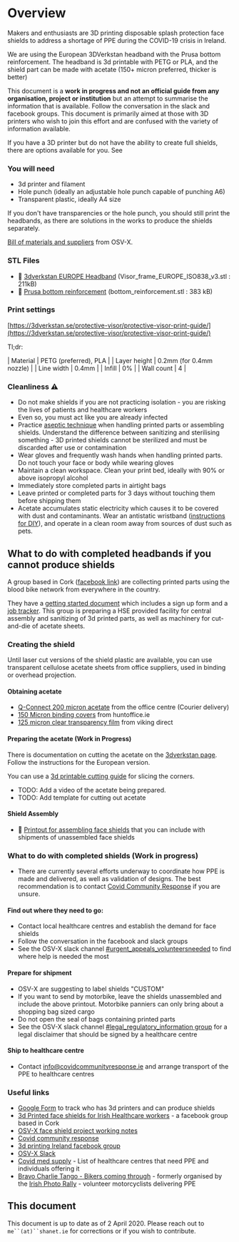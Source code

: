 # Overview

Makers and enthusiasts are 3D printing disposable splash protection face shields to address a shortage of PPE during the COVID-19 crisis in Ireland.

We are using the European 3DVerkstan headband with the Prusa bottom reinforcement. The headband is 3d printable with PETG or PLA, and the shield part can be made with acetate (150+ micron preferred, thicker is better)

This document is a **work in progress and not an official guide from any organisation, project or institution** but an attempt to summarise the information that is available. Follow the conversation in the slack and facebook groups. This document is primarily aimed at those with 3D printers who wish to join this effort and are confused with the variety of information available.

If you have a 3D printer but do not have the ability to create full shields, there are options available for you. See 

### You will need

- 3d printer and filament
- Hole punch (ideally an adjustable hole punch capable of punching A6)
- Transparent plastic, ideally A4 size

If you don't have transparencies or the hole punch, you should still print the headbands, as there are solutions in the works to produce the shields separately.

[Bill of materials and suppliers](https://docs.google.com/spreadsheets/d/1P82SjNFjnlUv9jMCV1lQ58hv1xy0e82Laxkcx2OgL20/edit#gid=0) from OSV-X.

### STL Files

- 💾 [3dverkstan EUROPE Headband](/stl/Visor_frame_EUROPE_ISO838_v3.stl) (Visor\_frame\_EUROPE\_ISO838\_v3.stl : 211kB)
- 💾 [Prusa bottom reinforcement](/stl/bottom_reinforcement.stl) (bottom\_reinforcement.stl : 383 kB) 

### Print settings

[https://3dverkstan.se/protective-visor/protective-visor-print-guide/](https://3dverkstan.se/protective-visor/protective-visor-print-guide/)

Tl;dr:

| Material      | PETG (preferred), PLA     |
| Layer height  | 0.2mm (for 0.4mm nozzle)  |
| Line width    | 0.4mm                     |
| Infill        | 0%                        |
| Wall count    | 4                         |

### Cleanliness ⚠️

- Do not make shields if you are not practicing isolation - you are risking the lives of patients and healthcare workers
- Even so, you must act like you are already infected
- Practice [aseptic technique](https://www.ncbi.nlm.nih.gov/pmc/articles/PMC4579997/) when handling printed parts or assembling shields. Understand the difference between sanitizing and sterilising something - 3D printed shields cannot be sterilized and must be discarded after use or contamination
- Wear gloves and frequently wash hands when handling printed parts. Do not touch your face or body while wearing gloves
- Maintain a clean workspace. Clean your print bed, ideally with 90% or above isopropyl alcohol
- Immediately store completed parts in airtight bags
- Leave printed or completed parts for 3 days without touching them before shipping them
- Acetate accumulates static electricity which causes it to be covered with dust and contaminants. Wear an antistatic wristband ([instructions for DIY](https://www.instructables.com/id/How-To-Make-A-Grounding-Wrist-Band/)), and operate in a clean room away from sources of dust such as pets.

## What to do with completed headbands if you cannot produce shields

A group based in Cork ([facebook link](https://www.facebook.com/3dprintedfaceshields)) are collecting printed parts using the blood bike network from everywhere in the country.

They have a [getting started document](https://docs.google.com/document/d/1fa9RBVyz0xO1DSHTA3a_CUmjIGVTAJh6QOq5_PqGjqQ/edit) which includes a sign up form and a [job tracker](https://docs.google.com/spreadsheets/d/1ySXC6XBCXWqMnbxaJr-0udGCNy299FHu5ZY_5JT23No/edit#gid=0). This group is preparing a HSE provided facility for central assembly and sanitizing of 3d printed parts, as well as machinery for cut-and-die of acetate sheets.

### Creating the shield

Until laser cut versions of the shield plastic are available, you can use transparent cellulose acetate sheets from office suppliers, used in binding or overhead projection.

#### Obtaining acetate

- [Q-Connect 200 micron acetate](https://www.theofficecentre.ie/q-connect-clear-a4-pvc-binding-covers-250-micron-pack-of-100-kf24011--5?fbclid=IwAR05Gf-6n0NugTUoxUMnn7gsRlD37Dx_0PgHNm7_RDUdI0YSgFI4KmAjmLU%C3%A1) from the office centre (Courier delivery)
- [150 Micron binding covers](https://www.huntoffice.ie/5-star-office-comb-binding-covers-pvc-150-micron-a4-clear-pack-100-916345.html) from huntoffice.ie
- [125 micron clear transparency film](https://www.vikingdirect.ie/en/office-depot-a4-clear-transparency-film-for-colour-laser-printers-125-micron-pack-of-50-p-5752341) from viking direct

#### Preparing the acetate (Work in Progress)

There is documentation on cutting the acetate on the [3dverkstan page](https://3dverkstan.se/protective-visor/protective-visor-versions/). Follow the instructions for the European version. 

You can use a [3d printable cutting guide](https://www.thingiverse.com/thing:4251419) for slicing the corners.

- TODO: Add a video of the acetate being prepared.
- TODO: Add template for cutting out acetate

#### Shield Assembly

- 💾 [Printout for assembling face shields](pdf/how-to-assemble-face-shield.pdf) that you can include with shipments of unassembled face shields

### What to do with completed shields (Work in progress)

- There are currently several efforts underway to coordinate how PPE is made and delivered, as well as validation of designs. The best recommendation is to contact [Covid Community Response](https://covidcommunityresponse.ie/) if you are unsure.

#### Find out where they need to go:

- Contact local healthcare centres and establish the demand for face shields
- Follow the conversation in the facebook and slack groups
- See the OSV-X slack channel [#urgent\_appeals\_volunteersneeded](https://app.slack.com/client/T01049EC3AN/C010FFHV5FC/) to find where help is needed the most

#### Prepare for shipment

- OSV-X are suggesting to label shields "CUSTOM"
- If you want to send by motorbike, leave the shields unassembled and include the above printout. Motorbike panniers can only bring about a shopping bag sized cargo
- Do not open the seal of bags containing printed parts
- See the OSV-X slack channel [#legal\_regulatory\_information group](https://app.slack.com/client/T01049EC3AN) for a legal disclaimer that should be signed by a healthcare centre

#### Ship to healthcare centre

- Contact info@covidcommunityresponse.ie and arrange transport of the PPE to healthcare centres

### Useful links

- [Google Form](https://forms.gle/iBgn1YcejnERhFzx9) to track who has 3d printers and can produce shields
- [3d Printed face shields for Irish Healthcare workers](https://www.facebook.com/104090071254209/posts/104128811250335/?d=n) - a facebook group based in Cork 
- [OSV-X face shield project working notes](https://docs.google.com/document/d/1hrgpJx-KlVm7Zv1EhKEWJzXrp8pYcDepGpfr0J4zAzk/edit)
- [Covid community response](https://covidcommunityresponse.ie/)
- [3d printing Ireland facebook group](https://www.facebook.com/groups/3dprintingireland)
- [OSV-X Slack](https://join.slack.com/t/osv-x/shared_invite/zt-cz1m3vck-Cx23KdEYUSVAKmSpd4_C3Q) 
- [Covid med supply](https://covidmedsupply.org/) - List of healthcare centres that need PPE and individuals offering it
- [Bravo Charlie Tango - Bikers coming through](https://www.facebook.com/bravocharlietango1) - formerly organised by the [Irish Photo Rally](https://www.facebook.com/groups/380561575647815/) - volunteer motorcyclists delivering PPE

## This document

This document is up to date as of 2 April 2020. Please reach out to `me``(at)``shanet.ie` for corrections or if you wish to contribute.
